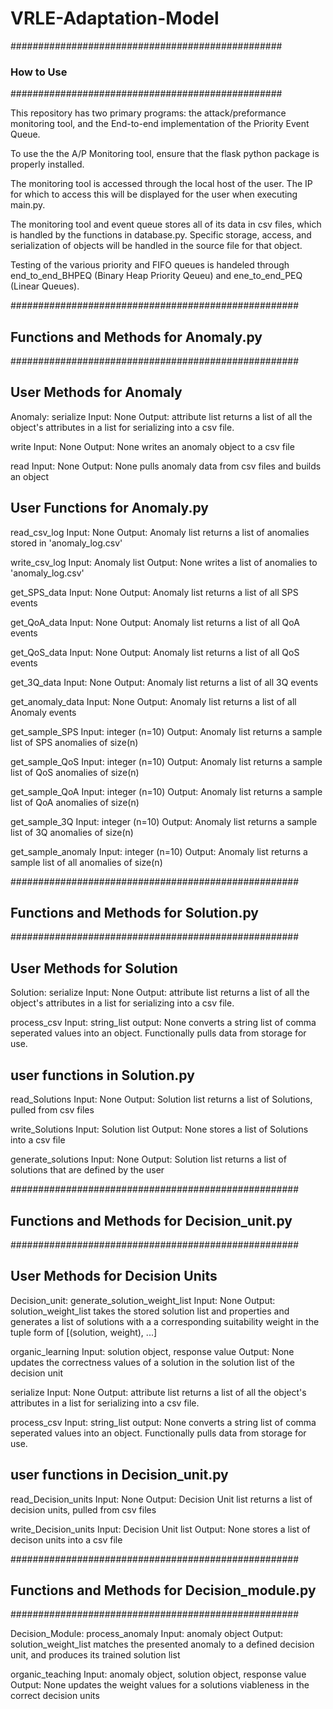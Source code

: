 # VRLE-Adaptation-Model

#################################################
### How to Use
#################################################

This repository has two primary programs: the 
attack/preformance monitoring tool, and the 
End-to-end implementation of the Priority
Event Queue. 

To use the the A/P Monitoring tool, ensure 
that the flask python package is properly
installed.

The monitoring tool is accessed through the
local host of the user. The IP for which to 
access this will be displayed for the user 
when executing main.py. 

The monitoring tool and event queue stores all of
its data in csv files, which is handled by the functions
in database.py. Specific storage, access, and
serialization of objects will be handled in the
source file for that object. 


Testing of the various priority and FIFO queues is 
handeled through end_to_end_BHPEQ (Binary Heap
Priority Qeueu) and ene_to_end_PEQ (Linear Queues).

####################################################
## Functions and Methods for Anomaly.py
####################################################

## User Methods for Anomaly ##

Anomaly:
serialize
	Input: None
	Output: attribute list
	returns a list of all the object's attributes in 
	a list for serializing into a csv file. 

write
	Input: None
	Output: None
	writes an anomaly object to a csv file

read
	Input: None
	Output: None
	pulls anomaly data from csv files and builds an object

## User Functions for Anomaly.py ##

read_csv_log
	Input: None
	Output: Anomaly list
	returns a list of anomalies stored in 'anomaly_log.csv'

write_csv_log
	Input: Anomaly list
	Output: None
	writes a list of anomalies to 'anomaly_log.csv'

get_SPS_data
	Input: None
	Output: Anomaly list
	returns a list of all SPS events

get_QoA_data
	Input: None
	Output: Anomaly list
	returns a list of all QoA events

get_QoS_data
	Input: None
	Output: Anomaly list
	returns a list of all QoS events

get_3Q_data
	Input: None
	Output: Anomaly list
	returns a list of all 3Q events

get_anomaly_data
	Input: None
	Output: Anomaly list
	returns a list of all Anomaly events

get_sample_SPS
	Input: integer (n=10)
	Output: Anomaly list
	returns a sample list of SPS anomalies of size(n)

get_sample_QoS
	Input: integer (n=10)
	Output: Anomaly list
	returns a sample list of QoS anomalies of size(n)

get_sample_QoA
	Input: integer (n=10)
	Output: Anomaly list
	returns a sample list of QoA anomalies of size(n)

get_sample_3Q
	Input: integer (n=10)
	Output: Anomaly list
	returns a sample list of 3Q anomalies of size(n)

get_sample_anomaly
	Input: integer (n=10)
	Output: Anomaly list
	returns a sample list of all anomalies of size(n)

####################################################
## Functions and Methods for Solution.py
####################################################

## User Methods for Solution ##

Solution:
serialize
	Input: None
	Output: attribute list
	returns a list of all the object's attributes in 
	a list for serializing into a csv file. 

process_csv
	Input: string_list
	output: None
	converts a string list of comma seperated values
	into an object. Functionally pulls
	data from storage for use.

## user functions in Solution.py ##
read_Solutions
	Input: None
	Output: Solution list
	returns a list of Solutions, pulled from csv files

write_Solutions
	Input: Solution list
	Output: None
	stores a list of Solutions into a csv file

generate_solutions
	Input: None
	Output: Solution list
	returns a list of solutions that are defined by
	the user


####################################################
## Functions and Methods for Decision_unit.py
####################################################

## User Methods for Decision Units ##

Decision_unit:
generate_solution_weight_list
	Input: None
	Output: solution_weight_list
	takes the stored solution list and properties
	and generates a list of solutions with a 
	a corresponding suitability weight in the 
	tuple form of [(solution, weight), ...]

organic_learning
	Input: solution object, response value
	Output: None
	updates the correctness values of a solution
	in the solution list of the decision unit

serialize
	Input: None
	Output: attribute list
	returns a list of all the object's attributes in 
	a list for serializing into a csv file. 

process_csv
	Input: string_list
	output: None
	converts a string list of comma seperated values
	into an object. Functionally pulls
	data from storage for use.

## user functions in Decision_unit.py ##
read_Decision_units
	Input: None
	Output: Decision Unit list
	returns a list of decision units, pulled from csv files

write_Decision_units
	Input: Decision Unit list
	Output: None
	stores a list of decison units into a csv file


####################################################
## Functions and Methods for Decision_module.py
####################################################

Decision_Module:
process_anomaly
	Input: anomaly object
	Output: solution_weight_list
	matches the presented anomaly to a defined
	decision unit, and produces its trained
	solution list

organic_teaching
	Input: anomaly object, solution object, response value
	Output: None
	updates the weight values for a solutions
	viableness in the correct decision units

	
	
